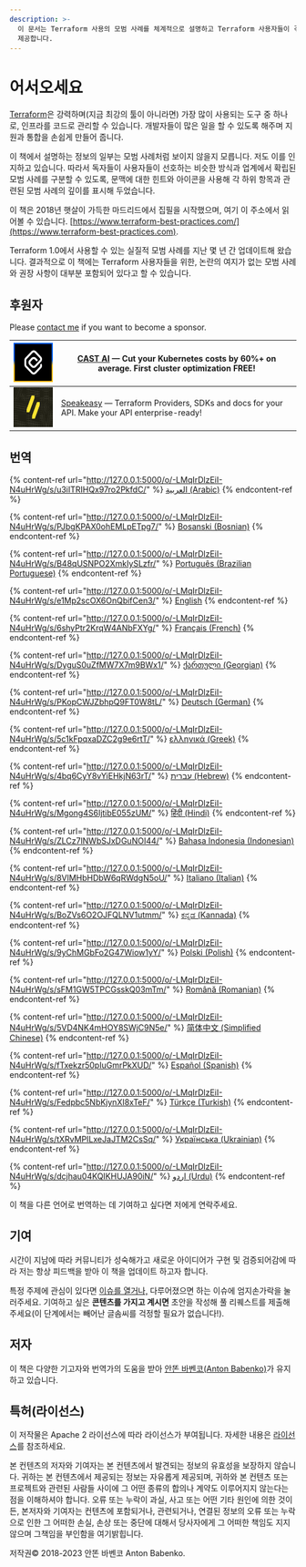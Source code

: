 ```yaml
---
description: >-
  이 문서는 Terraform 사용의 모범 사례를 체계적으로 설명하고 Terraform 사용자들이 겪는 가장 흔한 문제에 대한 권장 사항을
  제공합니다.
---
```


# 어서오세요

[Terraform](https://www.terraform.io)은 강력하며(지금 최강의 툴이 아니라면) 가장 많이 사용되는 도구 중 하나로, 인프라를 코드로 관리할 수 있습니다. 개발자들이 많은 일을 할 수 있도록 해주며 지원과 통합을 손쉽게 만들어 줍니다.

이 책에서 설명하는 정보의 일부는 모범 사례처럼 보이지 않을지 모릅니다. 저도 이를 인지하고 있습니다. 따라서 독자들이 사용자들이 선호하는 비슷한 방식과 업계에서 확립된 모범 사례를 구분할 수 있도록, 문맥에 대한 힌트와 아이콘을 사용해 각 하위 항목과 관련된 모범 사례의 깊이를 표시해 두었습니다.

이 책은 2018년 햇살이 가득한 마드리드에서 집필을 시작했으며, 여기 이 주소에서 읽어볼 수 있습니다. [https://www.terraform-best-practices.com/](https://www.terraform-best-practices.com).

Terraform 1.0에서 사용할 수 있는 실질적 모범 사례를 지난 몇 년 간 업데이트해 왔습니다. 결과적으로 이 책에는 Terraform 사용자들을 위한, 논란의 여지가 없는 모범 사례와 권장 사항이 대부분 포함되어 있다고 할 수 있습니다.

## 후원자

Please [contact me](https://github.com/antonbabenko/terraform-aws-devops#social-links) if you want to become a sponsor.

| [![](.gitbook/assets/cast-logo.png)](https://cast.ai/antonbabenko)                                                             | [CAST AI](https://cast.ai/antonbabenko) — Cut your Kubernetes costs by 60%+ on average. First cluster optimization FREE!                                                            |
| ------------------------------------------------------------------------------------------------------------------------------ | ----------------------------------------------------------------------------------------------------------------------------------------------------------------------------------- |
| [![](.gitbook/assets/speakeasy-logo.png)](https://speakeasyapi.dev?utm_source=tf_best_practices&utm_medium=github+sponsorship) | [Speakeasy](https://speakeasyapi.dev?utm_source=tf_best_practices&utm_medium=github+sponsorship) — Terraform Providers, SDKs and docs for your API. Make your API enterprise-ready! |

## 번역

{% content-ref url="http://127.0.0.1:5000/o/-LMqIrDlzEiI-N4uHrWg/s/u3iITRIHQx97ro2PkfdC/" %}
[العربية (Arabic)](http://127.0.0.1:5000/o/-LMqIrDlzEiI-N4uHrWg/s/u3iITRIHQx97ro2PkfdC/)
{% endcontent-ref %}

{% content-ref url="http://127.0.0.1:5000/o/-LMqIrDlzEiI-N4uHrWg/s/PJbgKPAX0ohEMLpETpg7/" %}
[Bosanski (Bosnian)](http://127.0.0.1:5000/o/-LMqIrDlzEiI-N4uHrWg/s/PJbgKPAX0ohEMLpETpg7/)
{% endcontent-ref %}

{% content-ref url="http://127.0.0.1:5000/o/-LMqIrDlzEiI-N4uHrWg/s/B48qUSNPO2XmkIySLzfr/" %}
[Português (Brazilian Portuguese)](http://127.0.0.1:5000/o/-LMqIrDlzEiI-N4uHrWg/s/B48qUSNPO2XmkIySLzfr/)
{% endcontent-ref %}

{% content-ref url="http://127.0.0.1:5000/o/-LMqIrDlzEiI-N4uHrWg/s/e1Mp2scOX6OnQbifCen3/" %}
[English](http://127.0.0.1:5000/o/-LMqIrDlzEiI-N4uHrWg/s/e1Mp2scOX6OnQbifCen3/)
{% endcontent-ref %}

{% content-ref url="http://127.0.0.1:5000/o/-LMqIrDlzEiI-N4uHrWg/s/6shyPtr2KrqW4ANbFXYg/" %}
[Français (French)](http://127.0.0.1:5000/o/-LMqIrDlzEiI-N4uHrWg/s/6shyPtr2KrqW4ANbFXYg/)
{% endcontent-ref %}

{% content-ref url="http://127.0.0.1:5000/o/-LMqIrDlzEiI-N4uHrWg/s/DyguS0uZfMW7X7m9BWx1/" %}
[ქართული (Georgian)](http://127.0.0.1:5000/o/-LMqIrDlzEiI-N4uHrWg/s/DyguS0uZfMW7X7m9BWx1/)
{% endcontent-ref %}

{% content-ref url="http://127.0.0.1:5000/o/-LMqIrDlzEiI-N4uHrWg/s/PKopCWJZbhpQ9FT0W8tL/" %}
[Deutsch (German)](http://127.0.0.1:5000/o/-LMqIrDlzEiI-N4uHrWg/s/PKopCWJZbhpQ9FT0W8tL/)
{% endcontent-ref %}

{% content-ref url="http://127.0.0.1:5000/o/-LMqIrDlzEiI-N4uHrWg/s/5c1kFpqxaDZC2g9e6rtT/" %}
[ελληνικά (Greek)](http://127.0.0.1:5000/o/-LMqIrDlzEiI-N4uHrWg/s/5c1kFpqxaDZC2g9e6rtT/)
{% endcontent-ref %}

{% content-ref url="http://127.0.0.1:5000/o/-LMqIrDlzEiI-N4uHrWg/s/4bq6CyY8vYiEHkjN63rT/" %}
[עברית (Hebrew)](http://127.0.0.1:5000/o/-LMqIrDlzEiI-N4uHrWg/s/4bq6CyY8vYiEHkjN63rT/)
{% endcontent-ref %}

{% content-ref url="http://127.0.0.1:5000/o/-LMqIrDlzEiI-N4uHrWg/s/Mgong4S6IjtibE055zUM/" %}
[हिंदी (Hindi)](http://127.0.0.1:5000/o/-LMqIrDlzEiI-N4uHrWg/s/Mgong4S6IjtibE055zUM/)
{% endcontent-ref %}

{% content-ref url="http://127.0.0.1:5000/o/-LMqIrDlzEiI-N4uHrWg/s/ZLCz7lNWbSJxDGuNOI44/" %}
[Bahasa Indonesia (Indonesian)](http://127.0.0.1:5000/o/-LMqIrDlzEiI-N4uHrWg/s/ZLCz7lNWbSJxDGuNOI44/)
{% endcontent-ref %}

{% content-ref url="http://127.0.0.1:5000/o/-LMqIrDlzEiI-N4uHrWg/s/8VlMHbHDbW6qRWdgN5oU/" %}
[Italiano (Italian)](http://127.0.0.1:5000/o/-LMqIrDlzEiI-N4uHrWg/s/8VlMHbHDbW6qRWdgN5oU/)
{% endcontent-ref %}

{% content-ref url="http://127.0.0.1:5000/o/-LMqIrDlzEiI-N4uHrWg/s/BoZVs6O2OJFQLNV1utmm/" %}
[ಕನ್ನಡ (Kannada)](http://127.0.0.1:5000/o/-LMqIrDlzEiI-N4uHrWg/s/BoZVs6O2OJFQLNV1utmm/)
{% endcontent-ref %}

{% content-ref url="http://127.0.0.1:5000/o/-LMqIrDlzEiI-N4uHrWg/s/9yChMGbFo2G47Wiow1yY/" %}
[Polski (Polish)](http://127.0.0.1:5000/o/-LMqIrDlzEiI-N4uHrWg/s/9yChMGbFo2G47Wiow1yY/)
{% endcontent-ref %}

{% content-ref url="http://127.0.0.1:5000/o/-LMqIrDlzEiI-N4uHrWg/s/sFM1GW5TPCGsskQ03mTm/" %}
[Română (Romanian)](http://127.0.0.1:5000/o/-LMqIrDlzEiI-N4uHrWg/s/sFM1GW5TPCGsskQ03mTm/)
{% endcontent-ref %}

{% content-ref url="http://127.0.0.1:5000/o/-LMqIrDlzEiI-N4uHrWg/s/5VD4NK4mHOY8SWjC9N5e/" %}
[简体中文 (Simplified Chinese)](http://127.0.0.1:5000/o/-LMqIrDlzEiI-N4uHrWg/s/5VD4NK4mHOY8SWjC9N5e/)
{% endcontent-ref %}

{% content-ref url="http://127.0.0.1:5000/o/-LMqIrDlzEiI-N4uHrWg/s/fTxekzr50pIuGmrPkXUD/" %}
[Español (Spanish)](http://127.0.0.1:5000/o/-LMqIrDlzEiI-N4uHrWg/s/fTxekzr50pIuGmrPkXUD/)
{% endcontent-ref %}

{% content-ref url="http://127.0.0.1:5000/o/-LMqIrDlzEiI-N4uHrWg/s/Fedpbc5NbKjynXI8xTeF/" %}
[Türkçe (Turkish)](http://127.0.0.1:5000/o/-LMqIrDlzEiI-N4uHrWg/s/Fedpbc5NbKjynXI8xTeF/)
{% endcontent-ref %}

{% content-ref url="http://127.0.0.1:5000/o/-LMqIrDlzEiI-N4uHrWg/s/tXRvMPILxeJaJTM2CsSq/" %}
[Українська (Ukrainian)](http://127.0.0.1:5000/o/-LMqIrDlzEiI-N4uHrWg/s/tXRvMPILxeJaJTM2CsSq/)
{% endcontent-ref %}

{% content-ref url="http://127.0.0.1:5000/o/-LMqIrDlzEiI-N4uHrWg/s/dcjhau04KQIKHUJA90iN/" %}
[اردو (Urdu)](http://127.0.0.1:5000/o/-LMqIrDlzEiI-N4uHrWg/s/dcjhau04KQIKHUJA90iN/)
{% endcontent-ref %}

이 책을 다른 언어로 번역하는 데 기여하고 싶다면 저에게 연락주세요.

## 기여

시간이 지남에 따라 커뮤니티가 성숙해가고 새로운 아이디어가 구현 및 검증되어감에 따라 저는 항상 피드백을 받아 이 책을 업데이트 하고자 합니다.

특정 주제에 관심이 있다면 [이슈를 열거나,](https://github.com/antonbabenko/terraform-best-practices/issues) 다루어졌으면 하는 이슈에 엄지손가락을 눌러주세요. 기여하고 싶은 **콘텐츠를 가지고 계시면** 초안을 작성해 풀 리퀘스트를 제출해 주세요(이 단계에서는 빼어난 글솜씨를 걱정할 필요가 없습니다!).

## 저자

이 책은 다양한 기고자와 번역가의 도움을 받아 [안똔 바벤코(Anton Babenko)](https://github.com/antonbabenko)가 유지하고 있습니다.

## 특허(라이선스)

이 저작물은 Apache 2 라이선스에 따라 라이선스가 부여됩니다. 자세한 내용은 [라이선스](https://github.com/antonbabenko/terraform-best-practices/blob/master/LICENSE)를 참조하세요.

본 컨텐츠의 저자와 기여자는 본 컨텐츠에서 발견되는 정보의 유효성을 보장하지 않습니다. 귀하는 본 컨텐츠에서 제공되는 정보는 자유롭게 제공되며, 귀하와 본 컨텐츠 또는 프로젝트와 관련된 사람들 사이에 그 어떤 종류의 합의나 계약도 이루어지지 않는다는 점을 이해하셔야 합니다. 오류 또는 누락이 과실, 사고 또는 어떤 기타 원인에 의한 것이든, 본저자와 기여자는 컨텐츠에 포함되거나, 관련되거나, 연결된 정보의 오류 또는 누락으로 인한 그 어떠한 손실, 손상 또는 중단에 대해서 당사자에게 그 어떠한 책임도 지지 않으며 그책임을 부인함을 여기밝힙니다.

저작권© 2018-2023 안똔 바벤코 Anton Babenko.
